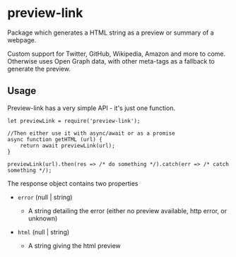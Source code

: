 # preview-link

Package which generates a HTML string as a preview or summary of a webpage.

Custom support for Twitter, GitHub, Wikipedia, Amazon and more to come.    
Otherwise uses Open Graph data, with other meta-tags as a fallback to generate the preview.

## Usage
Preview-link has a very simple API - it's just one function.

    let previewLink = require('preview-link');

    //Then either use it with async/await or as a promise
    async function getHTML (url) {
        return await previewLink(url);
    }

    previewLink(url).then(res => /* do something */).catch(err => /* catch something */);

The response object contains two properties

 * `error` (null | string)
 	* A string detailing the error (either no preview available, http error, or unknown)

* `html` (null | string)
	* A string giving the html preview